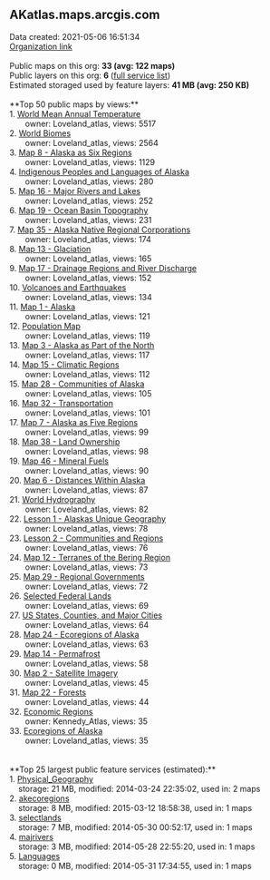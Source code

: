 <h2>AKatlas.maps.arcgis.com</h2> Data created: 2021-05-06 16:51:34 <br /><a target='new' href='https://AKatlas.maps.arcgis.com'>Organization link</a><br /><br />Public maps on this org: <b>33 (avg: 122 maps)</b><br />Public layers on this org: <b>6 </b>(<a target='new' href='https://services.arcgis.com/9lLj24pi16Cx2dDK/ArcGIS/rest/services'>full service list</a>)<br />Estimated storaged used by feature layers: <b>41 MB (avg: 250 KB)</b><br /><br />**Top 50 public maps by views:**<br />  1. <a target='new' href='https://www.arcgis.com/home/item.html?id=5775602821ff45ecac92715bfc38d700'>World Mean Annual Temperature</a> <br />  &nbsp;&nbsp;&nbsp;&nbsp; &nbsp;&nbsp;owner: Loveland_atlas, views: 5517<br />  2. <a target='new' href='https://www.arcgis.com/home/item.html?id=39e3efe2b1a94a39946c6bc2c68d7d47'>World Biomes</a> <br />  &nbsp;&nbsp;&nbsp;&nbsp; &nbsp;&nbsp;owner: Loveland_atlas, views: 2564<br />  3. <a target='new' href='https://www.arcgis.com/home/item.html?id=a9553f975cc94a61b806afdf98172bcb'>Map 8 - Alaska as Six Regions</a> <br />  &nbsp;&nbsp;&nbsp;&nbsp; &nbsp;&nbsp;owner: Loveland_atlas, views: 1129<br />  4. <a target='new' href='https://www.arcgis.com/home/item.html?id=3432154eb8d54053a2864e532b85e707'>Indigenous Peoples and Languages of Alaska</a> <br />  &nbsp;&nbsp;&nbsp;&nbsp; &nbsp;&nbsp;owner: Loveland_atlas, views: 280<br />  5. <a target='new' href='https://www.arcgis.com/home/item.html?id=6d94f2150ff24585979e92dbaf963bd4'>Map 16 - Major Rivers and Lakes</a> <br />  &nbsp;&nbsp;&nbsp;&nbsp; &nbsp;&nbsp;owner: Loveland_atlas, views: 252<br />  6. <a target='new' href='https://www.arcgis.com/home/item.html?id=aae9a470fd5e4c29ace5f8578bed994c'>Map 19 - Ocean Basin Topography</a> <br />  &nbsp;&nbsp;&nbsp;&nbsp; &nbsp;&nbsp;owner: Loveland_atlas, views: 231<br />  7. <a target='new' href='https://www.arcgis.com/home/item.html?id=d4c9962f6de94314b7b97421ac16bcdd'>Map 35 - Alaska Native Regional Corporations</a> <br />  &nbsp;&nbsp;&nbsp;&nbsp; &nbsp;&nbsp;owner: Loveland_atlas, views: 174<br />  8. <a target='new' href='https://www.arcgis.com/home/item.html?id=6078917582c64616930089b52ceff2d4'>Map 13 - Glaciation</a> <br />  &nbsp;&nbsp;&nbsp;&nbsp; &nbsp;&nbsp;owner: Loveland_atlas, views: 165<br />  9. <a target='new' href='https://www.arcgis.com/home/item.html?id=3d855c7bd00443239085b3ad0cab58a9'>Map 17 - Drainage Regions and River Discharge</a> <br />  &nbsp;&nbsp;&nbsp;&nbsp; &nbsp;&nbsp;owner: Loveland_atlas, views: 152<br />  10. <a target='new' href='https://www.arcgis.com/home/item.html?id=6de949a82f6c4f98b38b86d4f0b395d8'>Volcanoes and Earthquakes</a> <br />  &nbsp;&nbsp;&nbsp;&nbsp; &nbsp;&nbsp;owner: Loveland_atlas, views: 134<br />  11. <a target='new' href='https://www.arcgis.com/home/item.html?id=a29988d1cf2f48d3a0f02798bd7a2618'>Map 1 - Alaska</a> <br />  &nbsp;&nbsp;&nbsp;&nbsp; &nbsp;&nbsp;owner: Loveland_atlas, views: 121<br />  12. <a target='new' href='https://www.arcgis.com/home/item.html?id=2b09896172b14eaabc939f60309bde12'>Population Map</a> <br />  &nbsp;&nbsp;&nbsp;&nbsp; &nbsp;&nbsp;owner: Loveland_atlas, views: 119<br />  13. <a target='new' href='https://www.arcgis.com/home/item.html?id=450bf9bd93394f6f947519c946a56067'>Map 3 - Alaska as Part of the North</a> <br />  &nbsp;&nbsp;&nbsp;&nbsp; &nbsp;&nbsp;owner: Loveland_atlas, views: 117<br />  14. <a target='new' href='https://www.arcgis.com/home/item.html?id=4376c10343c64ee3870bfb313fa4c786'>Map 15 - Climatic Regions</a> <br />  &nbsp;&nbsp;&nbsp;&nbsp; &nbsp;&nbsp;owner: Loveland_atlas, views: 112<br />  15. <a target='new' href='https://www.arcgis.com/home/item.html?id=c1ddac2d6a9f47028e2c5ce9c2991ae8'>Map 28 - Communities of Alaska</a> <br />  &nbsp;&nbsp;&nbsp;&nbsp; &nbsp;&nbsp;owner: Loveland_atlas, views: 105<br />  16. <a target='new' href='https://www.arcgis.com/home/item.html?id=ae98af041c8f42b9bae1cdfca26d96d9'>Map 32 - Transportation</a> <br />  &nbsp;&nbsp;&nbsp;&nbsp; &nbsp;&nbsp;owner: Loveland_atlas, views: 101<br />  17. <a target='new' href='https://www.arcgis.com/home/item.html?id=57492731f78c424ab17c5ec8f777767e'>Map 7 - Alaska as Five Regions</a> <br />  &nbsp;&nbsp;&nbsp;&nbsp; &nbsp;&nbsp;owner: Loveland_atlas, views: 99<br />  18. <a target='new' href='https://www.arcgis.com/home/item.html?id=efac0d920481446498968f0b7e69c985'>Map 38 - Land Ownership</a> <br />  &nbsp;&nbsp;&nbsp;&nbsp; &nbsp;&nbsp;owner: Loveland_atlas, views: 98<br />  19. <a target='new' href='https://www.arcgis.com/home/item.html?id=c51feee20475447db228b8f96f636b89'>Map 46 - Mineral Fuels</a> <br />  &nbsp;&nbsp;&nbsp;&nbsp; &nbsp;&nbsp;owner: Loveland_atlas, views: 90<br />  20. <a target='new' href='https://www.arcgis.com/home/item.html?id=d689146e134340f5b1d66ff2d5a62aa1'>Map 6 - Distances Within Alaska</a> <br />  &nbsp;&nbsp;&nbsp;&nbsp; &nbsp;&nbsp;owner: Loveland_atlas, views: 87<br />  21. <a target='new' href='https://www.arcgis.com/home/item.html?id=2be89f69c0be404c84d222b8e7534c6e'>World Hydrography</a> <br />  &nbsp;&nbsp;&nbsp;&nbsp; &nbsp;&nbsp;owner: Loveland_atlas, views: 82<br />  22. <a target='new' href='https://www.arcgis.com/home/item.html?id=a9955c3a13244569b53cd448dd30bd94'>Lesson 1 - Alaskas Unique Geography</a> <br />  &nbsp;&nbsp;&nbsp;&nbsp; &nbsp;&nbsp;owner: Loveland_atlas, views: 78<br />  23. <a target='new' href='https://www.arcgis.com/home/item.html?id=efc10334db5e44809ace13536a76e004'>Lesson 2 - Communities and Regions</a> <br />  &nbsp;&nbsp;&nbsp;&nbsp; &nbsp;&nbsp;owner: Loveland_atlas, views: 76<br />  24. <a target='new' href='https://www.arcgis.com/home/item.html?id=137758d072dd4b31ac92ff48b6666089'>Map 12 - Terranes of the Bering Region</a> <br />  &nbsp;&nbsp;&nbsp;&nbsp; &nbsp;&nbsp;owner: Loveland_atlas, views: 73<br />  25. <a target='new' href='https://www.arcgis.com/home/item.html?id=cdff26aa532e4017a5aaa323ed7cd9de'>Map 29 - Regional Governments</a> <br />  &nbsp;&nbsp;&nbsp;&nbsp; &nbsp;&nbsp;owner: Loveland_atlas, views: 72<br />  26. <a target='new' href='https://www.arcgis.com/home/item.html?id=7dcfa04cefc440b3ac3a5c5b3efd16d7'>Selected Federal Lands</a> <br />  &nbsp;&nbsp;&nbsp;&nbsp; &nbsp;&nbsp;owner: Loveland_atlas, views: 69<br />  27. <a target='new' href='https://www.arcgis.com/home/item.html?id=3da62b1f09b94ab989a77b0faaec8232'>US States, Counties, and Major Cities</a> <br />  &nbsp;&nbsp;&nbsp;&nbsp; &nbsp;&nbsp;owner: Loveland_atlas, views: 64<br />  28. <a target='new' href='https://www.arcgis.com/home/item.html?id=77466dfb3a3c4154ab946e17ea69fb64'>Map 24 - Ecoregions of Alaska</a> <br />  &nbsp;&nbsp;&nbsp;&nbsp; &nbsp;&nbsp;owner: Loveland_atlas, views: 63<br />  29. <a target='new' href='https://www.arcgis.com/home/item.html?id=631450a7b1984844beece3b8797dc1ad'>Map 14 - Permafrost</a> <br />  &nbsp;&nbsp;&nbsp;&nbsp; &nbsp;&nbsp;owner: Loveland_atlas, views: 58<br />  30. <a target='new' href='https://www.arcgis.com/home/item.html?id=396c101a97634e08a23df3edd36c2974'>Map 2 - Satellite Imagery</a> <br />  &nbsp;&nbsp;&nbsp;&nbsp; &nbsp;&nbsp;owner: Loveland_atlas, views: 45<br />  31. <a target='new' href='https://www.arcgis.com/home/item.html?id=d4ab3a499b6e4fc3af281aa99fbadcc6'>Map 22 - Forests</a> <br />  &nbsp;&nbsp;&nbsp;&nbsp; &nbsp;&nbsp;owner: Loveland_atlas, views: 44<br />  32. <a target='new' href='https://www.arcgis.com/home/item.html?id=1a942a8cf75f44c29ecf72b18154919b'>Economic Regions</a> <br />  &nbsp;&nbsp;&nbsp;&nbsp; &nbsp;&nbsp;owner: Kennedy_Atlas, views: 35<br />  33. <a target='new' href='https://www.arcgis.com/home/item.html?id=e55d551281734101b0b779546bbea8bd'>Ecoregions of Alaska</a> <br />  &nbsp;&nbsp;&nbsp;&nbsp; &nbsp;&nbsp;owner: Loveland_atlas, views: 35<br /><br /><br />**Top 25 largest public feature services (estimated):**<br /> 1. <a target='new' href='https://www.arcgis.com/home/item.html?id=0c55bf261f4547e8918a73b149c3ebfd'>Physical_Geography</a><br /> &nbsp;&nbsp;&nbsp;&nbsp;storage: 21 MB, modified: 2014-03-24 22:35:02,  used in: 2 maps<br /> 2. <a target='new' href='https://www.arcgis.com/home/item.html?id=685f9ab72a5847638b7bf01c8484a7db'>akecoregions</a><br /> &nbsp;&nbsp;&nbsp;&nbsp;storage: 8 MB, modified: 2015-03-12 18:58:38,  used in: 1 maps<br /> 3. <a target='new' href='https://www.arcgis.com/home/item.html?id=898883f729aa4546ba3f07aa2466f350'>selectlands</a><br /> &nbsp;&nbsp;&nbsp;&nbsp;storage: 7 MB, modified: 2014-05-30 00:52:17,  used in: 1 maps<br /> 4. <a target='new' href='https://www.arcgis.com/home/item.html?id=ec1f7aac25cf47f687c68f900995fbfe'>majrivers</a><br /> &nbsp;&nbsp;&nbsp;&nbsp;storage: 3 MB, modified: 2014-05-28 22:55:20,  used in: 1 maps<br /> 5. <a target='new' href='https://www.arcgis.com/home/item.html?id=3958ec3afd8046dfb1b6411b86016fb7'>Languages</a><br /> &nbsp;&nbsp;&nbsp;&nbsp;storage: 0 MB, modified: 2014-05-31 17:34:55,  used in: 1 maps<br />